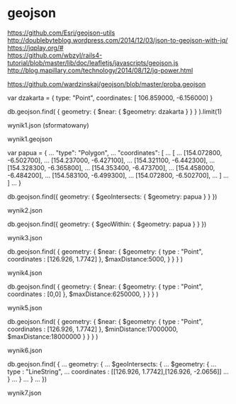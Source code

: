 geojson
=======
https://github.com/Esri/geojson-utils <br>
http://doublebyteblog.wordpress.com/2014/12/03/json-to-geojson-with-jq/ <br>
https://jqplay.org/# <br>
https://github.com/wbzyl/rails4-tutorial/blob/master/lib/doc/leafletjs/javascripts/geojson.js <br>
http://blog.mapillary.com/technology/2014/08/12/jq-power.html

https://github.com/wardzinskaj/geojson/blob/master/proba.geojson


var dzakarta = { type: "Point", coordinates: [ 106.859000, -6.156000] }

db.geojson.find( { geometry: { $near: { $geometry: dzakarta } } } ).limit(1)

wynik1.json (sformatowany)

wynik1.geojson 

var papua = {
...   "type": "Polygon",
...   "coordinates": [
...     [
... [154.072800, -6.502700],
... [154.237000, -6.427100],
... [154.321100, -6.442300],
... [154.328300, -6.365800],
... [154.353400, -6.473700],
... [154.458000, -6.484200],
... [154.583100, -6.499300],
... [154.072800, -6.502700],
...     ]
...   ]
... }

db.geojson.find({ geometry: { $geoIntersects: { $geometry: papua } } })

wynik2.json

db.geojson.find({ geometry: { $geoWithin: { $geometry: papua } } })

wynik3.json

db.geojson.find( {  geometry: {   $near: {    $geometry: {     type : "Point",      coordinates : [126.926, 1.7742]    },    $maxDistance:5000,   }  } } )

wynik4.json

db.geojson.find( {  geometry: {   $near: {    $geometry: {     type : "Point",      coordinates : [0,0]    },    $maxDistance:6250000,   }  } } )

wynik5.json

db.geojson.find( {  geometry: {   $near: {    $geometry: {     type : "Point",      coordinates : [126.926, 1.7742]    },    $minDistance:17000000, $maxDistance:18000000   }  } } )

wynik6.json

db.geojson.find( {
...   geometry: {
...    $geoIntersects: {
...     $geometry: {
...      type : "LineString",
...       coordinates : [[126.926, 1.7742],[126.926, -2.0656]]
...     }
...    }
...   }
...  })

wynik7.json





